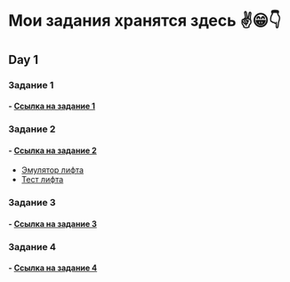 # Мои задания хранятся здесь ✌😁👇

## Day 1

### Задание 1

#### - [Ссылка на задание 1](task_1.md)

### Задание 2

#### - [Ссылка на задание 2](task_2.md)

+ [Эмулятор лифта](building.py)
+ [Тест лифта](testbuilding.py)

### Задание 3

#### - [Ссылка на задание 3](task_3.md)

### Задание 4

#### - [Ссылка на задание 4](task_4.md)
